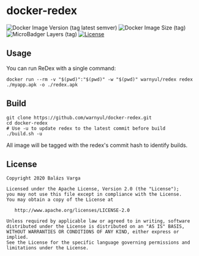 # docker-redex
![Docker Image Version (tag latest semver)](https://img.shields.io/docker/v/warnyul/redex/latest) ![Docker Image Size (tag)](https://img.shields.io/docker/image-size/warnyul/redex/latest) ![MicroBadger Layers (tag)](https://img.shields.io/microbadger/layers/warnyul/redex/latest) [![License](https://img.shields.io/badge/License-Apache%202.0-green.svg)](LICENSE)

## Usage

You can run ReDex with a single command:
```
docker run --rm -v "$(pwd)":"$(pwd)" -w "$(pwd)" warnyul/redex redex ./myapp.apk -o ./redex.apk
```

## Build

```
git clone https://github.com/warnyul/docker-redex.git
cd docker-redex
# Use -u to update redex to the latest commit before build
./build.sh -u
```

All image will be tagged with the redex's commit hash to identify builds.

## License

    Copyright 2020 Balázs Varga

    Licensed under the Apache License, Version 2.0 (the "License");
    you may not use this file except in compliance with the License.
    You may obtain a copy of the License at

       http://www.apache.org/licenses/LICENSE-2.0

    Unless required by applicable law or agreed to in writing, software
    distributed under the License is distributed on an "AS IS" BASIS,
    WITHOUT WARRANTIES OR CONDITIONS OF ANY KIND, either express or implied.
    See the License for the specific language governing permissions and
    limitations under the License.